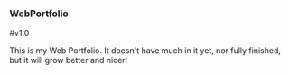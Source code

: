 ### WebPortfolio
 #v1.0

This is my Web Portfolio. It doesn't have much in it yet, nor fully finished, 
but it will grow better and nicer!

